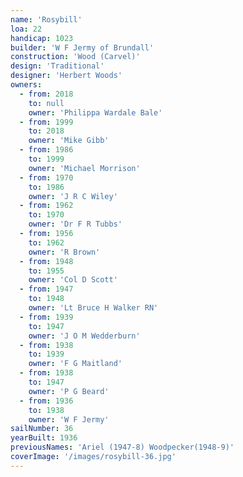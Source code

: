 ```yaml
---
name: 'Rosybill'
loa: 22
handicap: 1023
builder: 'W F Jermy of Brundall'
construction: 'Wood (Carvel)'
design: 'Traditional'
designer: 'Herbert Woods'
owners:
  - from: 2018
    to: null
    owner: 'Philippa Wardale Bale'
  - from: 1999
    to: 2018
    owner: 'Mike Gibb'
  - from: 1986
    to: 1999
    owner: 'Michael Morrison'
  - from: 1970
    to: 1986
    owner: 'J R C Wiley'
  - from: 1962
    to: 1970
    owner: 'Dr F R Tubbs'
  - from: 1956
    to: 1962
    owner: 'R Brown'
  - from: 1948
    to: 1955
    owner: 'Col D Scott'
  - from: 1947
    to: 1948
    owner: 'Lt Bruce H Walker RN'
  - from: 1939
    to: 1947
    owner: 'J O M Wedderburn'
  - from: 1938
    to: 1939
    owner: 'F G Maitland'
  - from: 1938
    to: 1947
    owner: 'P G Beard'
  - from: 1936
    to: 1938
    owner: 'W F Jermy'
sailNumber: 36
yearBuilt: 1936
previousNames: 'Ariel (1947-8) Woodpecker(1948-9)'
coverImage: '/images/rosybill-36.jpg'
---
```

